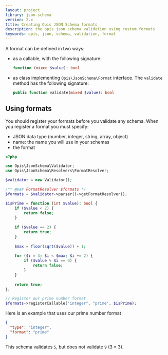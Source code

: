```yaml
---
layout: project
library: json-schema
version: 2.x
title: Creating Opis JSON Schema formats
description: the opis json schema validation using custom formats
keywords: opis, json, schema, validation, format
---
```


A format can be defined in two ways:

- as a callable, with the following signature:
  ```php
  function (mixed $value): bool
  ```
- as class implementing `Opis\JsonSchema\Format` interface. The `validate` method has the following signature:
  ```php
  public function validate(mixed $value): bool
  ```

## Using formats

You should register your formats before you validate any schema.
When you register a format you must specify:
- JSON data type (number, integer, string, array, object)
- name: the name you will use in your schemas
- the format

```php
<?php

use Opis\JsonSchema\Validator;
use Opis\JsonSchema\Resolvers\FormatResolver;

$validator = new Validator();

/** @var FormatResolver $formats */
$formats = $validator->parser()->getFormatResolver();

$isPrime = function (int $value): bool {
    if ($value < 2) {
        return false;
    }
    
    if ($value == 2) {
        return true;
    }
    
    $max = floor(sqrt($value)) + 1;
    
    for ($i = 3; $i < $max; $i += 2) {
        if ($value % $i == 0) {
            return false;
        }
    }
    
    return true;
};

// Register our prime number format
$formats->registerCallable("integer", "prime", $isPrime);

```

Here is an example that uses our prime number format

```json
{
  "type": "integer",
  "format": "prime"
}
```

This schema validates `5`, but does not validate `9` (3 * 3).
